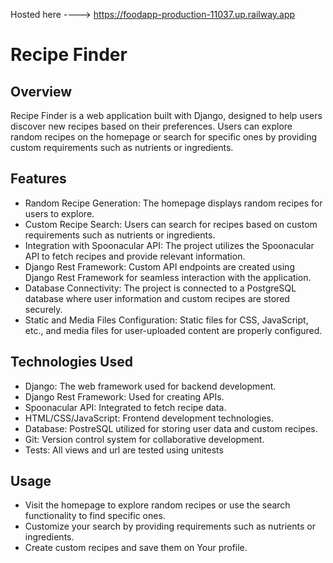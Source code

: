 Hosted here ----> https://foodapp-production-11037.up.railway.app

# **Recipe Finder**
## **Overview**

Recipe Finder is a web application built with Django, designed to help users discover new recipes based on their preferences. Users can explore random recipes on the homepage or search for specific ones by providing custom requirements such as nutrients or ingredients.

## **Features**

- Random Recipe Generation: The homepage displays random recipes for users to explore.
- Custom Recipe Search: Users can search for recipes based on custom requirements such as nutrients or ingredients.
- Integration with Spoonacular API: The project utilizes the Spoonacular API to fetch recipes and provide relevant information.
- Django Rest Framework: Custom API endpoints are created using Django Rest Framework for seamless interaction with the application.
- Database Connectivity: The project is connected to a PostgreSQL database where user information and custom recipes are stored securely.
- Static and Media Files Configuration: Static files for CSS, JavaScript, etc., and media files for user-uploaded content are properly configured.

## **Technologies Used**

- Django: The web framework used for backend development.
- Django Rest Framework: Used for creating APIs.
- Spoonacular API: Integrated to fetch recipe data.
- HTML/CSS/JavaScript: Frontend development technologies.
- Database: PostreSQL utilized for storing user data and custom recipes.
- Git: Version control system for collaborative development.
- Tests: All views and url are tested using unitests 

## **Usage**

- Visit the homepage to explore random recipes or use the search functionality to find specific ones.
- Customize your search by providing requirements such as nutrients or ingredients.
- Create custom recipes and save them on Your profile.
  

